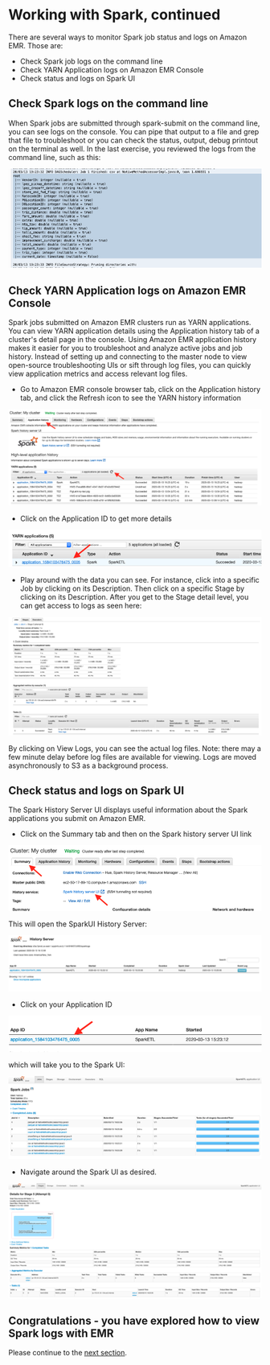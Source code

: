 # Working with Spark, continued

There are several ways to monitor Spark job status and logs on Amazon EMR. Those are:

- Check Spark job logs on the command line
- Check YARN Application logs on Amazon EMR Console
- Check status and logs on Spark UI

## Check Spark logs on the command line

When Spark jobs are submitted through spark-submit on the command line, you can see logs on the console. You can pipe that output to a file and grep that file to troubleshoot or you can check the status, output, debug printout on the terminal as well. In the last exercise, you reviewed the logs from the command line, such as this:

![screenshot](images/SP6.png)

## Check YARN Application logs on Amazon EMR Console

Spark jobs submitted on Amazon EMR clusters run as YARN applications. You can view YARN application details using the Application history tab of a cluster's detail page in the console. Using Amazon EMR application history makes it easier for you to troubleshoot and analyze active jobs and job history. Instead of setting up and connecting to the master node to view open-source troubleshooting UIs or sift through log files, you can quickly view application metrics and access relevant log files.

* Go to Amazon EMR console browser tab, click on the Application history tab, and click the Refresh icon to see the YARN history information

![screenshot](images/SP13.png)

* Click on the Application ID to get more details

![screenshot](images/SP14.png)

* Play around with the data you can see.  For instance, click into a specific Job by clicking on its Description.  Then click on a specific Stage by clicking on its Description.  After you get to the Stage detail level, you can get access to logs as seen here:

![screenshot](images/SP15.png)

By clicking on View Logs, you can see the actual log files.  Note: there may a few minute delay before log files are available for viewing.  Logs are moved asynchronously to S3 as a background process.

## Check status and logs on Spark UI

The Spark History Server UI displays useful information about the Spark applications you submit on Amazon EMR.

* Click on the Summary tab and then on the Spark history server UI link

![screenshot](images/SP16.png)

This will open the SparkUI History Server:

![screenshot](images/SP17.png)

* Click on your Application ID

![screenshot](images/SP18.png)

which will take you to the Spark UI:

![screenshot](images/SP19.png)

* Navigate around the Spark UI as desired.

![screenshot](images/SP20.png)



## Congratulations - you have explored how to view Spark logs with EMR

Please continue to the [next section](L4a-Notebook.md).
